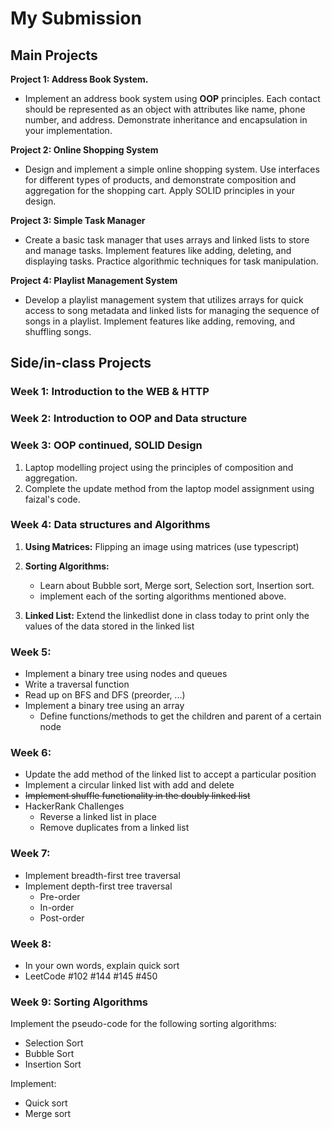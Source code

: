 # My Submission

## Main Projects

**Project 1: Address Book System.**
- Implement an address book system using **OOP** principles. Each contact should be represented as an object with attributes like name, phone number, and address. Demonstrate inheritance and encapsulation in your implementation.

**Project 2: Online Shopping System**
- Design and implement a simple online shopping system. Use interfaces for different types of products, and demonstrate composition and aggregation for the shopping cart. Apply SOLID principles in your design.

**Project 3: Simple Task Manager**
- Create a basic task manager that uses arrays and linked lists to store and manage tasks. Implement features like adding, deleting, and displaying tasks. Practice algorithmic techniques for task manipulation.

**Project 4: Playlist Management System**
- Develop a playlist management system that utilizes arrays for quick access to song metadata and linked lists for managing the sequence of songs in a playlist. Implement features like adding, removing, and shuffling songs.

## Side/in-class Projects

### Week 1: Introduction to the WEB & HTTP

### Week 2: Introduction to OOP and Data structure

### Week 3: OOP continued, SOLID Design
1. Laptop modelling project using the principles of composition and aggregation.
2. Complete the update method from the laptop model assignment using faizal's code.

### Week 4: Data structures and Algorithms

1. **Using Matrices:** Flipping an image using matrices (use typescript)

2. **Sorting Algorithms:**
    - Learn about Bubble sort, Merge sort, Selection sort, Insertion sort.
    - implement each of the sorting algorithms mentioned above.

3. **Linked List:** Extend the linkedlist done in class today to print only the values of the data stored in the linked list

### Week 5: 
- Implement a binary tree using nodes and queues
- Write a traversal function
- Read up on BFS and DFS (preorder, ...)
- Implement a binary tree using an array
    - Define functions/methods to get the children and parent of a certain node

### Week 6:
- Update the add method of the linked list to accept a particular position
- Implement a circular linked list with add and delete
- ~~Implement shuffle functionality in the doubly linked list~~
- HackerRank Challenges
    - Reverse a linked list in place
    - Remove duplicates from a linked list

### Week 7:
- Implement breadth-first tree traversal
- Implement depth-first tree traversal
    - Pre-order
    - In-order
    - Post-order

### Week 8:
- In your own words, explain quick sort
- LeetCode #102 #144 #145 #450

### Week 9: Sorting Algorithms
Implement the pseudo-code for the following sorting algorithms:
- Selection Sort
- Bubble Sort
- Insertion Sort

Implement:
- Quick sort
- Merge sort